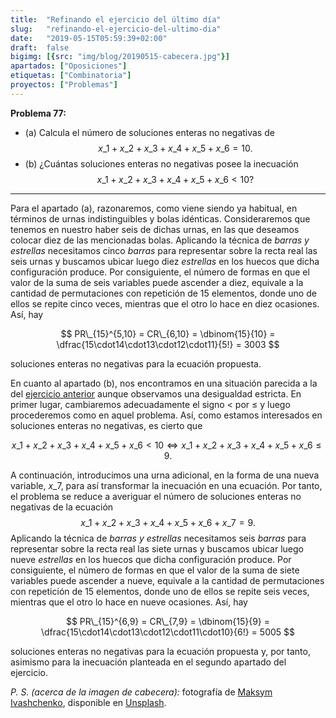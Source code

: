 ```yaml
---
title:  "Refinando el ejercicio del último día"
slug:   "refinando-el-ejercicio-del-ultimo-dia"
date:   "2019-05-15T05:59:39+02:00"
draft:  false
bigimg: [{src: "img/blog/20190515-cabecera.jpg"}]
apartados: ["Oposiciones"]
etiquetas: ["Combinatoria"]
proyectos: ["Problemas"]
---
```


**Problema 77:** 

- (a) Calcula el número de soluciones enteras no negativas de $$x\_1+x\_2+x\_3+x\_4+x\_5+x\_6=10.$$
- (b) ¿Cuántas soluciones enteras no negativas posee la inecuación $$x\_1+x\_2+x\_3+x\_4+x\_5+x\_6 < 10 ?$$

<!--more-->

***

Para el apartado (a), razonaremos, como viene siendo ya habitual, en términos de urnas indistinguibles y bolas idénticas. Consideraremos que tenemos en nuestro haber seis de dichas urnas, en las que deseamos colocar diez de las mencionadas bolas. Aplicando la técnica de *barras y estrellas* necesitamos cinco *barras* para representar sobre la recta real las seis urnas y buscamos ubicar luego diez *estrellas* en los huecos que dicha configuración produce. Por consiguiente, el número de formas en que el valor de la suma de seis variables puede ascender a diez, equivale a la cantidad de permutaciones con repetición de $15$ elementos, donde uno de ellos se repite cinco veces, mientras que el otro lo hace en diez ocasiones. Así, hay

$$
PR\_{15}^{5,10} = CR\_{6,10} = \dbinom{15}{10} = \dfrac{15\cdot14\cdot13\cdot12\cdot11}{5!} = 3003
$$

soluciones enteras no negativas para la ecuación propuesta.

En cuanto al apartado (b), nos encontramos en una situación parecida a la del [ejercicio anterior](/2019/05/11/buscando-el-total-de-soluciones-de-una-inecuacion/) aunque observamos una desigualdad estricta. En primer lugar, cambiaremos adecuadamente el signo $<$ por $\leq$ y luego procederemos como en aquel problema. Así, como estamos interesados en soluciones enteras no negativas, es cierto que

$$
x\_1+x\_2+x\_3+x\_4+x\_5+x\_6 < 10 \Leftrightarrow x\_1+x\_2+x\_3+x\_4+x\_5+x\_6\leq 9.
$$

A continuación, introducimos una urna adicional, en la forma de una nueva variable, $x\_7$, para así transformar la inecuación en una ecuación. Por tanto, el problema se reduce a averiguar el número de soluciones enteras no negativas de la ecuación $$x\_1+x\_2+x\_3+x\_4+x\_5+x\_6+x\_7=9.$$
Aplicando la técnica de *barras y estrellas* necesitamos seis *barras* para representar sobre la recta real las siete urnas y buscamos ubicar luego nueve *estrellas* en los huecos que dicha configuración produce. Por consiguiente, el número de formas en que el valor de la suma de siete variables puede ascender a nueve, equivale a la cantidad de permutaciones con repetición de $15$ elementos, donde uno de ellos se repite seis veces, mientras que el otro lo hace en nueve ocasiones. Así, hay

$$
PR\_{15}^{6,9} = CR\_{7,9} = \dbinom{15}{9} = \dfrac{15\cdot14\cdot13\cdot12\cdot11\cdot10}{6!} = 5005
$$

soluciones enteras no negativas para la ecuación propuesta y, por tanto, asimismo para la inecuación planteada en el segundo apartado del ejercicio.

*P. S. (acerca de la imagen de cabecera):* fotografía de [Maksym Ivashchenko](https://unsplash.com/@maksymiv), disponible en [Unsplash](https://unsplash.com/photos/rcXHH30zEKg).